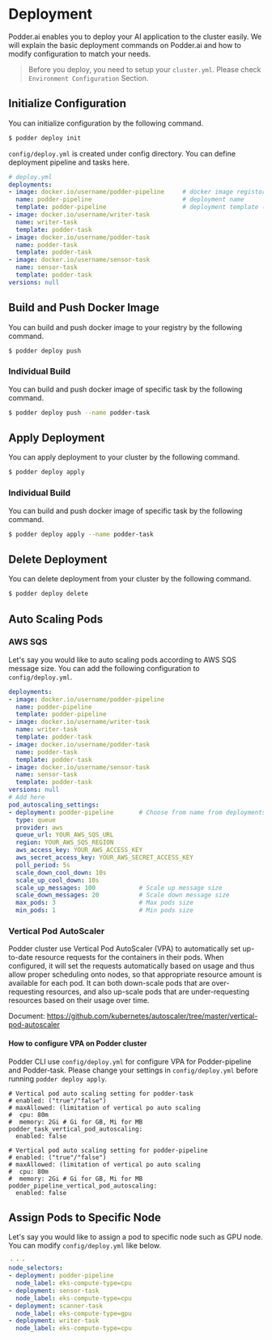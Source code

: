 # Deployment
Podder.ai enables you to deploy your AI application to the cluster easily. We will explain the basic deployment commands on Podder.ai and how to modify configuration to match your needs.
> Before you deploy, you need to setup your `cluster.yml`. Please check `Environment Configuration` Section.

## Initialize Configuration
You can initialize configuration by the following command.
```bash
$ podder deploy init
```

`config/deploy.yml` is created under config directory. You can define deployment pipeline and tasks here.
```yaml
# deploy.yml
deployments:
- image: docker.io/username/podder-pipeline     # docker image registory
  name: podder-pipeline                         # deployment name
  template: podder-pipeline                     # deployment template (podder-pipeline or podder-task)
- image: docker.io/username/writer-task
  name: writer-task
  template: podder-task
- image: docker.io/username/podder-task
  name: podder-task
  template: podder-task
- image: docker.io/username/sensor-task
  name: sensor-task
  template: podder-task
versions: null
```

## Build and Push Docker Image
You can build and push docker image to your registry by the following command.
```bash
$ podder deploy push
```

### Individual Build
You can build and push docker image of specific task by the following command.
```bash
$ podder deploy push --name podder-task
```

## Apply Deployment
You can apply deployment to your cluster by the following command.
```bash
$ podder deploy apply
```

### Individual Build
You can build and push docker image of specific task by the following command.
```bash
$ podder deploy apply --name podder-task
```

## Delete Deployment
You can delete deployment from your cluster by the following command.
```bash
$ podder deploy delete
```

## Auto Scaling Pods
### AWS SQS
Let's say you would like to auto scaling pods according to AWS SQS message size. You can add the following configuration to `config/deploy.yml`.
```yaml
deployments:
- image: docker.io/username/podder-pipeline
  name: podder-pipeline
  template: podder-pipeline
- image: docker.io/username/writer-task
  name: writer-task
  template: podder-task
- image: docker.io/username/podder-task
  name: podder-task
  template: podder-task
- image: docker.io/username/sensor-task
  name: sensor-task
  template: podder-task
versions: null
# Add here
pod_autoscaling_settings:
- deployment: podder-pipeline       # Choose from name from deployments
  type: queue
  provider: aws
  queue_url: YOUR_AWS_SQS_URL
  region: YOUR_AWS_SQS_REGION
  aws_access_key: YOUR_AWS_ACCESS_KEY
  aws_secret_access_key: YOUR_AWS_SECRET_ACCESS_KEY
  poll_period: 5s
  scale_down_cool_down: 10s
  scale_up_cool_down: 10s
  scale_up_messages: 100            # Scale up message size
  scale_down_messages: 20           # Scale down message size
  max_pods: 3                       # Max pods size
  min_pods: 1                       # Min pods size
```

### Vertical Pod AutoScaler
Podder cluster use Vertical Pod AutoScaler (VPA) to automatically set up-to-date resource requests for the containers in their pods. When configured, it will set the requests automatically based on usage and thus allow proper scheduling onto nodes, so that appropriate resource amount is available for each pod. It can both down-scale pods that are over-requesting resources, and also up-scale pods that are under-requesting resources based on their usage over time.

Document: https://github.com/kubernetes/autoscaler/tree/master/vertical-pod-autoscaler

#### How to configure VPA on Podder cluster
Podder CLI use `config/deploy.yml` for configure VPA for Podder-pipeline and Podder-task. Please change your settings in `config/deploy.yml` before running `podder deploy apply`.

```
# Vertical pod auto scaling setting for podder-task
# enabled: ("true"/"false")
# maxAllowed: (limitation of vertical po auto scaling
#  cpu: 80m
#  memory: 2Gi # Gi for GB, Mi for MB
podder_task_vertical_pod_autoscaling:
  enabled: false

# Vertical pod auto scaling setting for podder-pipeline
# enabled: ("true"/"false")
# maxAllowed: (limitation of vertical po auto scaling
#  cpu: 80m
#  memory: 2Gi # Gi for GB, Mi for MB
podder_pipeline_vertical_pod_autoscaling:
  enabled: false
```

## Assign Pods to Specific Node
Let's say you would like to assign a pod to specific node such as GPU node. You can modify `config/deploy.yml` like below.
```yaml
・・・
node_selectors:
- deployment: podder-pipeline
  node_label: eks-compute-type=cpu
- deployment: sensor-task
  node_label: eks-compute-type=cpu
- deployment: scanner-task
  node_label: eks-compute-type=gpu
- deployment: writer-task
  node_label: eks-compute-type=cpu
```
